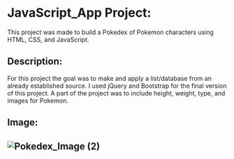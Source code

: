 <h1> JavaScript_App Project: </h1>

<p>This project was made to build a Pokedex of Pokemon characters using HTML, CSS, and JavaScript. </p>

<h2> Description: </h2>

<p> For this project the goal was to make and apply a list/database from an already established source. I used jQuery and Bootstrap for the final version of this project. A part of the project was to include height, weight, type, and images for Pokemon.  </p>  

<h2> Image: <h2>
  
  ![Pokedex_Image (2)](https://user-images.githubusercontent.com/89669426/174527737-40520c16-199b-461e-ae9a-cbb0630d7aab.png)
